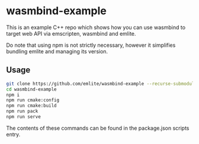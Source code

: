 # wasmbind-example

This is an example C++ repo which shows how you can use wasmbind to target web API via emscripten, wasmbind and emlite.

Do note that using npm is not strictly necessary, however it simplifies bundling emlite and managing its version.

## Usage
```bash
git clone https://github.com/emlite/wasmbind-example --recurse-submodules
cd wasmbind-example
npm i
npm run cmake:config
npm run cmake:build
npm run pack
npm run serve
```

The contents of these commands can be found in the package.json scripts entry.

